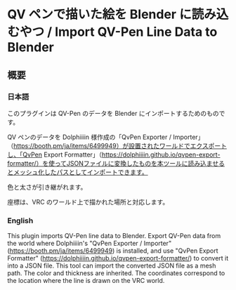 # QV ペンで描いた絵を Blender に読み込むやつ / Import QV-Pen Line Data to Blender

## 概要

### 日本語

このプラグインは QV-Pen のデータを Blender にインポートするためのものです。

QV ペンのデータを Dolphiiiin 様作成の「QvPen Exporter / Importer」（https://booth.pm/ja/items/6499949）が設置されたワールドでエクスポートし、「QvPen Export Formatter」（https://dolphiiiin.github.io/qvpen-export-formatter/）を使ってJSONファイルに変換したものを本ツールに読み込ませるとメッシュ化したパスとしてインポートできます。

色と太さが引き継がれます。

座標は、VRC のワールド上で描かれた場所と対応します。

### English

This plugin imports QV-Pen line data to Blender. Export QV-Pen data from the world where Dolphiiiin's "QvPen Exporter / Importer" (https://booth.pm/ja/items/6499949) is installed, and use "QvPen Export Formatter" (https://dolphiiiin.github.io/qvpen-export-formatter/) to convert it into a JSON file. This tool can import the converted JSON file as a mesh path. The color and thickness are inherited. The coordinates correspond to the location where the line is drawn on the VRC world.
